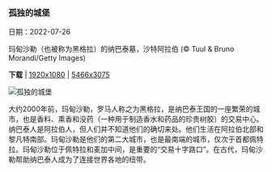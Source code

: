 ### 孤独的城堡

日期：2022-07-26

玛甸沙勒（也被称为黑格拉）的纳巴泰墓，沙特阿拉伯 (© Tuul & Bruno Morandi/Getty Images)

**下载**  |  [1920x1080](https://cn.bing.com/th?id=OHR.NabateanTomb_ZH-CN5770360385_1920x1080.jpg)  |  [5466x3075](https://cn.bing.com/th?id=OHR.NabateanTomb_ZH-CN5770360385_UHD.jpg)

![孤独的城堡](https://cn.bing.com/th?id=OHR.NabateanTomb_ZH-CN5770360385_1920x1080.jpg "玛甸沙勒（也被称为黑格拉）的纳巴泰墓，沙特阿拉伯 (© Tuul & Bruno Morandi/Getty Images)")

大约2000年前，玛甸沙勒，罗马人称之为黑格拉，是纳巴泰王国的一座繁荣的城市，也是香料、熏香和没药（一种用于制造香水和药品的珍贵树胶）的交易中心。纳巴泰人是阿拉伯人，但人们并不知道他们的确切来处。他们生活在阿拉伯北部和黎凡特南部。玛甸沙勒是他们的第二大城市，也是最南端的城市，仅次于首都佩特拉。玛甸沙勒位于佩特拉和麦加中间，是重要的“交易十字路口”。在古代，玛甸沙勒帮助纳巴泰人成为了连接世界各地的纽带。
